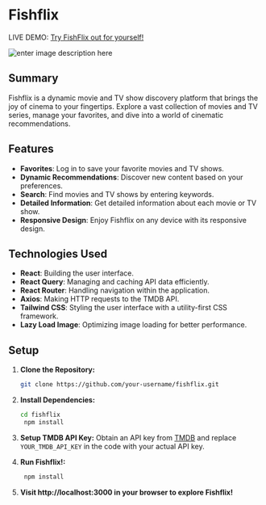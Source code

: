 
# Fishflix

LIVE DEMO: [Try FishFlix out for yourself!](https://fishflix-movie-streaming-app.netlify.app)

![enter image description here](https://i.imgur.com/rHXPTni.jpg)

## Summary

Fishflix is a dynamic movie and TV show discovery platform that brings the joy of cinema to your fingertips. Explore a vast collection of movies and TV series, manage your favorites, and dive into a world of cinematic recommendations.

## Features

- **Favorites**: Log in to save your favorite movies and TV shows.
- **Dynamic Recommendations**: Discover new content based on your preferences.
- **Search**: Find movies and TV shows by entering keywords.
- **Detailed Information**: Get detailed information about each movie or TV show.
- **Responsive Design**: Enjoy Fishflix on any device with its responsive design.

## Technologies Used

- **React**: Building the user interface.
- **React Query**: Managing and caching API data efficiently.
- **React Router**: Handling navigation within the application.
- **Axios**: Making HTTP requests to the TMDB API.
- **Tailwind CSS**: Styling the user interface with a utility-first CSS framework.
- **Lazy Load Image**: Optimizing image loading for better performance.

## Setup

1. **Clone the Repository:**
   ```bash
   git clone https://github.com/your-username/fishflix.git


2. **Install Dependencies:**
   ```bash
   cd fishflix
	npm install

3. **Setup TMDB API Key:** Obtain an API key from [TMDB](https://www.themoviedb.org/) and replace `YOUR_TMDB_API_KEY` in the code with your actual API key.

4. **Run Fishflix!:**
   ```bash
	npm install

5.  **Visit http://localhost:3000 in your browser to explore Fishflix!**

